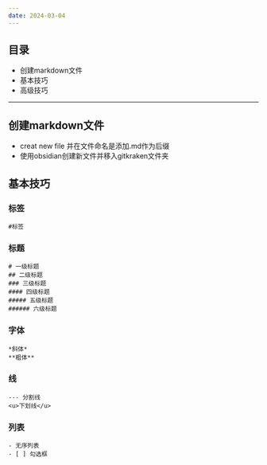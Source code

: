 ```yaml
---
date: 2024-03-04
---
```

## 目录
- 创建markdown文件
- 基本技巧
- 高级技巧
---
## 创建markdown文件
- creat new file 并在文件命名是添加.md作为后缀
- 使用obsidian创建新文件并移入gitkraken文件夹
## 基本技巧
### 标签
```
#标签
```
### 标题
```
# 一级标题
## 二级标题
### 三级标题
#### 四级标题
##### 五级标题
###### 六级标题 
```
### 字体
```
*斜体*
**粗体**
```
### 线
```
--- 分割线
<u>下划线</u>
```
### 列表
```
- 无序列表
- [ ] 勾选框
```

